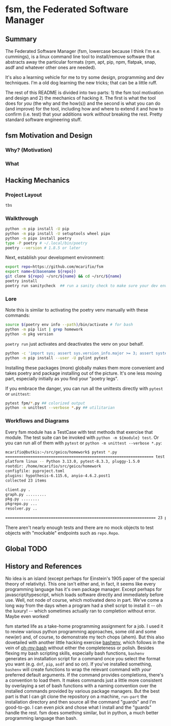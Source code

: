 # fsm, the Federated Software Manager

## Summary

The Federated Software Manager (fsm, lowercase because I think I'm e.e. cummings), is a linux command line tool to install/remove software
that abstracts away the particular formats (rpm, apt, pip, npm, flatpak, snap, asdf and whatever other ones are needed).

It's also a learning vehicle for me to try some design, programming and dev techniques. I'm a old dog learning the new tricks; that can
be a little ruff.

The rest of this README is divided into two parts: 1) the fsm tool motivation and design and 2) the mechanics of hacking it.
The first is what the tool does for _you_ (the why and the how(s)) and the second is what you can do (and improve) for the tool,
including how and where to extend it and how to confirm (i.e. test) that your additions work _without_ breaking the rest.
Pretty standard software engineering stuff.

## fsm Motivation and Design

### Why? (Motivation)

### What


## Hacking Mechanics

### Project Layout

```bash
tbs
```

### Walkthrough


```bash
python -m pip install -U pip
python -m pip install -U setuptools wheel pipx
python -m pipx install poetry
type -P poetry # ~/.local/bin/poetry
poetry --version # 1.8.5 or later
```

Next, establish your development environment:

```bash
export repo=https://github.com/mcarifio/fsm
export name=$(basename ${repo})
git clone ${repo} ~/src/${name} && cd ~/src/${name}
poetry install
poetry run sanitycheck  ## run a sanity check to make sure your dev environment works
```

### Lore

Note this is similar to activating the poetry venv manually with these commands:
```bash
source $(poetry env info --path)/bin/activate # for bash
python -m pip list | grep homework
python -m pkg version
```
`poetry run` just activates and deactivates the venv on your behalf.

```bash
python -c 'import sys; assert sys.version_info.major >= 3; assert system.version_info.minor >= 10'
python -m pip install --user -U pylint pytest
```
Installing these packages (more) globally makes them more convenient and takes poetry and package installing out of the picture. It's one
less moving part, especially initially as you find your "poetry legs".

If you embrace the danger, you can run all the unittests directly with `pytest` or `unittest`:
```bash
pytest fpm/*.py ## colorized output
python -m unittest --verbose *.py ## utilitarian
```


### Workflows and Diagrams

Every fsm module has a TestCase with test methods that exercise that module. The test suite can be invoked with
`python -m ${module} test`. Or you can run all of them with `pytest` or `python -m unittest --verbose *.py`:

```bash
mcarifio@butkis:~/src/geico/homework$ pytest *.py
================================================================= test session starts ==================================================================
platform linux -- Python 3.13.0, pytest-8.3.3, pluggy-1.5.0
rootdir: /home/mcarifio/src/geico/homework
configfile: pyproject.toml
plugins: hypothesis-6.115.6, anyio-4.6.2.post1
collected 23 items

client.py .                                                                                                                                      [  4%]
graph.py .........                                                                                                                               [ 43%]
pkg.py ........                                                                                                                                  [ 78%]
pkgrepo.py ...                                                                                                                                      [ 91%]
resolver.py ..                                                                                                                                   [100%]

================================================================== 23 passed in 0.43s ==================================================================
```

There aren't nearly enough tests and there are no mock objects to test objects with "mockable" endpoints such as `repo.Repo`.

## Global TODO

## History and References

No idea is an island (except perhaps for Einstein's 1905 paper of the special theory of relativity). This one isn't either and, in fact,
it seems like every programming language has it's own package manager. Except perhaps for javascript/typescript, which loads software directly and
immediately before use. Well, not node of course, which motivated deno in part. We've come a long way from the days when a program had a
shell script to install it -- oh the luxury! -- which sometimes actually ran to completion without error. Maybe even worked!

fsm started life as a take-home programming assignment for a job. I used it to review various python programming approaches, some old and
some new(er) and, of course, to demonstrate my tech chops (ahem). But this also dovetailed with another little hacking exercise [bashenv](https://github.com/mcarifio/bashenv/), which follows in the vein of [oh-my-bash](https://github.com/ohmybash/oh-my-bash) without either the completeness or polish.
Besides flexing my bash scripting skills, especially bash functions, `bashenv` generates an installation script for a command once you
select the format you want (e.g. `dnf`, `pip`, `asdf` and so on). If you've installed something, `bashenv` will create functions to wrap
the relevant command with _your_ preferred default arguments. If the command provides completions, there's a convention to load them.
It makes commands just a little more consistent by overlaying
a set of bash functions with a naming convention over the installed commands provided by various package managers. But the best part
is that I can git clone the repository on a machine, `run-part` the installation directory and then source all the command "guards" and
I'm good-to-go. I can even pick and chose what I install and the "guards" handle the rest. fsm does something similar, but in python,
a much better programming language than bash.





